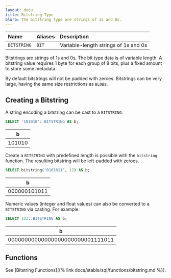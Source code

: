 ```yaml
---
layout: docu
title: Bitstring Type
blurb: The bitstring type are strings of 1s and 0s.
---
```


| Name | Aliases | Description |
|:---|:---|:---|
| `BITSTRING` | `BIT` | Variable-length strings of 1s and 0s |

Bitstrings are strings of 1s and 0s. The bit type data is of variable length. A bitstring value requires 1 byte for each group of 8 bits, plus a fixed amount to store some metadata.

By default bitstrings will not be padded with zeroes.
Bitstrings can be very large, having the same size restrictions as `BLOB`s.

## Creating a Bitstring

A string encoding a bitstring can be cast to a `BITSTRING`:

```sql
SELECT '101010'::BITSTRING AS b;
```

<div class="monospace_table"></div>

|   b    |
|--------|
| 101010 |

Create a `BITSTRING` with predefined length is possible with the `bitstring` function. The resulting bitstring will be left-padded with zeroes.

```sql
SELECT bitstring('0101011', 12) AS b;
```

|      b       |
|--------------|
| 000000101011 |

Numeric values (integer and float values) can also be converted to a `BITSTRING` via casting. For example:

```sql
SELECT 123::BITSTRING AS b;
```

<div class="monospace_table"></div>

|                b                 |
|----------------------------------|
| 00000000000000000000000001111011 |

## Functions

See [Bitstring Functions]({% link docs/stable/sql/functions/bitstring.md %}).
